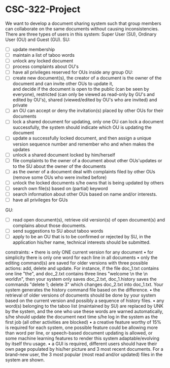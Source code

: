 # CSC-322-Project


  We want to develop a document sharing system such that group members can collaborate on the same documents without causing inconsistencies. There are three types of users in this system: Super User (SU), Ordinary User (OU) and Guest (GU). 
SU:

- [ ]	update membership
- [ ]	maintain a list of taboo words
- [ ]	unlock any locked document
- [ ]	process complaints about OU's
- [ ]	have all privileges reserved for OUs inside any group
OU:
- [ ] create new document(s), the creator of a document is the owner of the document and can invite other OUs to update it,   
      and decide if the document is open to the public (can be seen by everyone), restricted (can only be viewed as read-only 
      by GU's and edited by OU's), shared (viewed/edited by OU's who are invited) and private
- [ ] an OU can accept or deny the invitation(s) placed by other OUs for their documents
- [ ] lock a shared document for updating, only one OU can lock a document successfully, the system should indicate which OU 
      is updating the document
- [ ] update a successfully locked document, and then assign a unique version sequence number and remember who and when makes 
      the updates
- [ ] unlock a shared document locked by him/herself
- [ ] file complaints to the owner of a document about other OUs'updates or to the SU about the owner of the documents
- [ ] as the owner of a document deal with complaints filed by other OUs (remove some OUs who were invited before)
- [ ] unlock the locked documents s/he owns that is being updated by others
- [ ] search own file(s) based on (partial) keyword
- [ ] search information about other OUs based on name and/or interests.
- [ ] have all privileges for GUs

GU:
- [ ] read open document(s), retrieve old version(s) of open document(s) and complains about those documents.
- [ ] send suggestions to SU about taboo words
- [ ] apply to be an OU that is to be confirmed or rejected by SU, in the application his/her name, technical interests should 
      be submitted.

constraints:
•	there is only ONE current version for any document
•	for simplicity there is only one word for each line in all documents 
•	only the editing command(s) are saved for older versions with three possible actions: add, delete and update. For instance, if the file doc_1.txt contains one line "the", and doc_2.txt contains three lines "welcome \n the \n world\n", then your system only saves doc_2.txt, doc_1.history saves the commands "delete 1; delete 3" which changes doc_2.txt into doc_1.txt. Your system generates the history command file based on the difference.
•	the retrieval of older versions of documents should be done by your system based on the current version and possibly a sequence of history files. 
•	any word(s) belonging to the taboo list (maintained by SU) are replaced by UNK by the system, and the one who use these words are warned automatically, s/he should update the document next time s/he log in the system as the first job (all other activities are blocked)
•	a creative feature worthy of 15% is required for each system, one possible feature could be allowing more than word per line, or speech-based document updating is allowed, or some machine learning features to render this system adaptable/evolving by itself thru usage. 
•	a GUI is required, different users should have their own page populated by his/her picture and 3 most recent documents. For a brand-new user, the 3 most popular (most read and/or updated) files in the system are shown.
